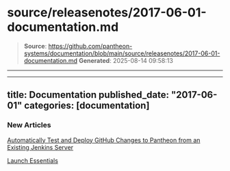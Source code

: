# source/releasenotes/2017-06-01-documentation.md

> **Source**: https://github.com/pantheon-systems/documentation/blob/main/source/releasenotes/2017-06-01-documentation.md
> **Generated**: 2025-08-14 09:58:13

---

---
title: Documentation
published_date: "2017-06-01"
categories: [documentation]
---
### New Articles
[Automatically Test and Deploy GitHub Changes to Pantheon from an Existing Jenkins Server](/guides/local-development/jenkins)

[Launch Essentials](/guides/launch)
